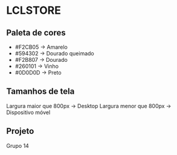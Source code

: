 # LCLSTORE

## Paleta de cores
- #F2CB05 -> Amarelo
- #594302 -> Dourado queimado
- #F2B807 -> Dourado
- #260101 -> Vinho
- #0D0D0D -> Preto

## Tamanhos de tela
Largura maior que 800px -> Desktop
Largura menor que 800px -> Dispositivo móvel


## Projeto
Grupo 14
